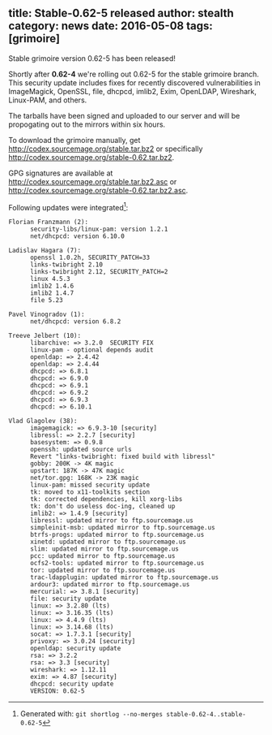 title: Stable-0.62-5 released
author: stealth
category: news
date: 2016-05-08
tags: [grimoire]
---
Stable grimoire version 0.62-5 has been released!

Shortly after **0.62-4** we're rolling out 0.62-5 for the stable grimoire branch. This security update includes fixes for recently discovered vulnerabilities in ImageMagick, OpenSSL, file, dhcpcd, imlib2, Exim, OpenLDAP, Wireshark, Linux-PAM, and others.

The tarballs have been signed and uploaded to our server and will be propogating out to the mirrors within six hours.

To download the grimoire manually, get <http://codex.sourcemage.org/stable.tar.bz2> or specifically <http://codex.sourcemage.org/stable-0.62.tar.bz2>.

GPG signatures are available at <http://codex.sourcemage.org/stable.tar.bz2.asc> or <http://codex.sourcemage.org/stable-0.62.tar.bz2.asc>.

Following updates were integrated[^0]:

```
Florian Franzmann (2):
      security-libs/linux-pam: version 1.2.1
      net/dhcpcd: version 6.10.0

Ladislav Hagara (7):
      openssl 1.0.2h, SECURITY_PATCH=33
      links-twibright 2.10
      links-twibright 2.12, SECURITY_PATCH=2
      linux 4.5.3
      imlib2 1.4.6
      imlib2 1.4.7
      file 5.23

Pavel Vinogradov (1):
      net/dhcpcd: version 6.8.2

Treeve Jelbert (10):
      libarchive: => 3.2.0  SECURITY FIX
      linux-pam - optional depends audit
      openldap: => 2.4.42
      openldap: => 2.4.44
      dhcpcd: => 6.8.1
      dhcpcd: => 6.9.0
      dhcpcd: => 6.9.1
      dhcpcd: => 6.9.2
      dhcpcd: => 6.9.3
      dhcpcd: => 6.10.1

Vlad Glagolev (38):
      imagemagick: => 6.9.3-10 [security]
      libressl: => 2.2.7 [security]
      basesystem: => 0.9.8
      openssh: updated source urls
      Revert "links-twibright: fixed build with libressl"
      gobby: 200K -> 4K magic
      upstart: 187K -> 47K magic
      net/tor.gpg: 168K -> 23K magic
      linux-pam: missed security update
      tk: moved to x11-toolkits section
      tk: corrected dependencies, kill xorg-libs
      tk: don't do useless doc-ing, cleaned up
      imlib2: => 1.4.9 [security]
      libressl: updated mirror to ftp.sourcemage.us
      simpleinit-msb: updated mirror to ftp.sourcemage.us
      btrfs-progs: updated mirror to ftp.sourcemage.us
      xinetd: updated mirror to ftp.sourcemage.us
      slim: updated mirror to ftp.sourcemage.us
      pcc: updated mirror to ftp.sourcemage.us
      ocfs2-tools: updated mirror to ftp.sourcemage.us
      tor: updated mirror to ftp.sourcemage.us
      trac-ldapplugin: updated mirror to ftp.sourcemage.us
      ardour3: updated mirror to ftp.sourcemage.us
      mercurial: => 3.8.1 [security]
      file: security update
      linux: => 3.2.80 (lts)
      linux: => 3.16.35 (lts)
      linux: => 4.4.9 (lts)
      linux: => 3.14.68 (lts)
      socat: => 1.7.3.1 [security]
      privoxy: => 3.0.24 [security]
      openldap: security update
      rsa: => 3.2.2
      rsa: => 3.3 [security]
      wireshark: => 1.12.11
      exim: => 4.87 [security]
      dhcpcd: security update
      VERSION: 0.62-5
```

[^0]: Generated with: `git shortlog --no-merges stable-0.62-4..stable-0.62-5`
